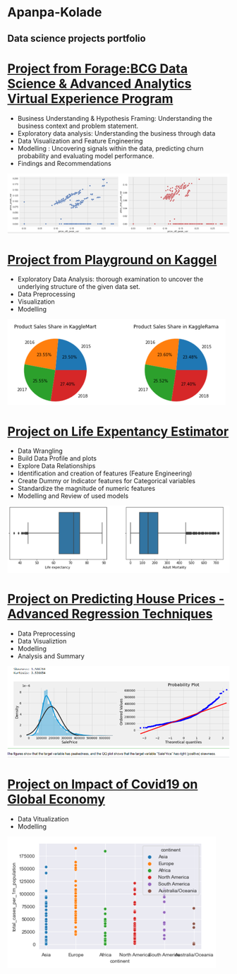 # Apanpa-Kolade
## Data science projects portfolio

 # [Project from Forage:BCG Data Science & Advanced Analytics Virtual Experience Program ](https://github.com/abolayo/DScience/blob/master/forage/forage.ipynb)
 * Business Understanding & Hypothesis Framing: Understanding the business context and problem statement.
 * Exploratory data analysis: Understanding the business through data
 * Data Visualization and Feature Engineering 
 * Modelling : Uncovering signals within the data, predicting churn probability and evaluating model performance.
 * Findings and Recommendations
 
 ![forage-image](images/forage-scatter.png)
 
# [Project from Playground on Kaggel](https://github.com/abolayo/DScience/blob/master/kaggel/tabular-playground-series-jan2022.ipynb)
* Exploratory Data Analysis: thorough examination to uncover the underlying structure of the given data set.
* Data Preprocessing
* Visualization
* Modelling 

![pie chart](images/Kaggle.PNG)

# [Project on Life Expentancy Estimator](https://github.com/abolayo/DScience/blob/master/life-expectancy/life_expectancy_demo.ipynb)
* Data Wrangling
* Build Data Profile and plots
* Explore Data Relationships
* Identification and creation of features (Feature Engineering)
* Create Dummy or Indicator features for Categorical variables
* Standardize the magnitude of numeric features
* Modelling and Review of used models

 ![box-plots](images/life.png)
 
 # [Project on Predicting House Prices - Advanced Regression Techniques](https://github.com/abolayo/DScience/blob/master/kaggel/house-prices.ipynb)
 * Data Preprocessing
 * Data Visualiztion
 * Modelling
 * Analysis and Summary
 
 ![house-image](images/qq-plot.png)
  
# [Project on Impact of Covid19 on Global Economy](https://github.com/HDSC-21/covid19-on-the-global-economy/blob/main/Image/EDA.ipynb)
* Data Vitualization
* Modelling

 ![second image](images/dropplot.png)
 
 

 
